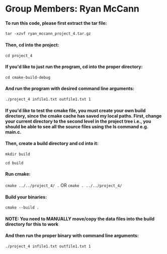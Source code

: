 # Group Members: Ryan McCann

#### To run this code, please first extract the tar file:
```tar -xzvf ryan_mccann_project_4.tar.gz```

#### Then, cd into the project:
```cd project_4```

#### If you'd like to just run the program, cd into the proper directory:
```cd cmake-build-debug```

#### And run the program with desired command line arguments:
```./project_4 infile1.txt outfile1.txt 1```

#### If you'd like to test the cmake file, you must create your own build directory, since the cmake cache has saved my local paths. First, change your current directory to the second level in the project tree i.e., you should be able to see all the source files using the ls command e.g. main.c.

#### Then, create a build directory and cd into it:
```mkdir build```

```cd build```

#### Run cmake:
```cmake ../../project_4/ .``` OR ```cmake . ../../project_4/```

#### Build your binaries:
```cmake --build .```

#### NOTE: You need to MANUALLY move/copy the data files into the build directory for this to work

#### And then run the proper binary with command line arguments:
```./project_4 infile1.txt outfile1.txt 1```